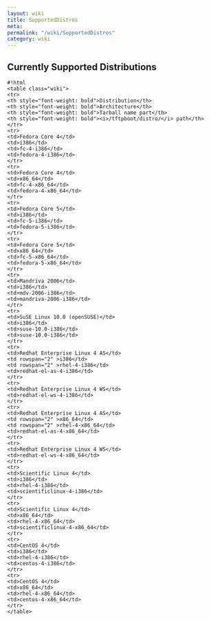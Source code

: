 ```yaml
---
layout: wiki
title: SupportedDistros
meta: 
permalink: "/wiki/SupportedDistros"
category: wiki
---
```

<!-- Name: SupportedDistros -->
<!-- Version: 2 -->
<!-- Author: bli -->

## Currently Supported Distributions


    #!html
    <table class="wiki">
    <tr>
    <th style="font-weight: bold">Distribution</th>
    <th style="font-weight: bold">Architecture</th>
    <th style="font-weight: bold">Tarball name part</th>
    <th style="font-weight: bold"><i>/tftpboot/distro/</i> path</th>
    </tr>
    <tr>
    <td>Fedora Core 4</td>
    <td>i386</td>
    <td>fc-4-i386</td>
    <td>fedora-4-i386</td>
    </tr>
    <tr>
    <td>Fedora Core 4</td>
    <td>x86_64</td>
    <td>fc-4-x86_64</td>
    <td>fedora-4-x86_64</td>
    </tr>
    <tr>
    <td>Fedora Core 5</td>
    <td>i386</td>
    <td>fc-5-i386</td>
    <td>fedora-5-i386</td>
    </tr>
    <tr>
    <td>Fedora Core 5</td>
    <td>x86_64</td>
    <td>fc-5-x86_64</td>
    <td>fedora-5-x86_64</td>
    </tr>
    <tr>
    <td>Mandriva 2006</td>
    <td>i386</td>
    <td>mdv-2006-i386</td>
    <td>mandriva-2006-i386</td>
    </tr>
    <tr>
    <td>SuSE Linux 10.0 (openSUSE)</td>
    <td>i386</td>
    <td>suse-10.0-i386</td>
    <td>suse-10.0-i386</td>
    </tr>
    <tr>
    <td>Redhat Enterprise Linux 4 AS</td>
    <td rowspan="2" >i386</td>
    <td rowspan="2" >rhel-4-i386</td>
    <td>redhat-el-as-4-i386</td>
    </tr>
    <tr>
    <td>Redhat Enterprise Linux 4 WS</td>
    <td>redhat-el-ws-4-i386</td>
    </tr>
    <tr>
    <td>Redhat Enterprise Linux 4 AS</td>
    <td rowspan="2" >x86_64</td>
    <td rowspan="2" >rhel-4-x86_64</td>
    <td>redhat-el-as-4-x86_64</td>
    </tr>
    <tr>
    <td>Redhat Enterprise Linux 4 WS</td>
    <td>redhat-el-ws-4-x86_64</td>
    </tr>
    <tr>
    <td>Scientific Linux 4</td>
    <td>i386</td>
    <td>rhel-4-i386</td>
    <td>scientificlinux-4-i386</td>
    </tr>
    <tr>
    <td>Scientific Linux 4</td>
    <td>x86_64</td>
    <td>rhel-4-x86_64</td>
    <td>scientificlinux-4-x86_64</td>
    </tr>
    <tr>
    <td>CentOS 4</td>
    <td>i386</td>
    <td>rhel-4-i386</td>
    <td>centos-4-i386</td>
    </tr>
    <tr>
    <td>CentOS 4</td>
    <td>x86_64</td>
    <td>rhel-4-x86_64</td>
    <td>centos-4-x86_64</td>
    </tr>
    </table>
